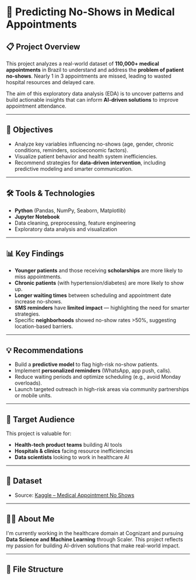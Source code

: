 # 🏥 Predicting No-Shows in Medical Appointments

## 📋 Project Overview
This project analyzes a real-world dataset of **110,000+ medical appointments** in Brazil to understand and address the **problem of patient no-shows**. Nearly 1 in 3 appointments are missed, leading to wasted hospital resources and delayed care.

The aim of this exploratory data analysis (EDA) is to uncover patterns and build actionable insights that can inform **AI-driven solutions** to improve appointment attendance.

---

## 🎯 Objectives
- Analyze key variables influencing no-shows (age, gender, chronic conditions, reminders, socioeconomic factors).
- Visualize patient behavior and health system inefficiencies.
- Recommend strategies for **data-driven intervention**, including predictive modeling and smarter communication.

---

## 🛠 Tools & Technologies
- **Python** (Pandas, NumPy, Seaborn, Matplotlib)
- **Jupyter Notebook**
- Data cleaning, preprocessing, feature engineering
- Exploratory data analysis and visualization

---

## 📊 Key Findings
- **Younger patients** and those receiving **scholarships** are more likely to miss appointments.
- **Chronic patients** (with hypertension/diabetes) are more likely to show up.
- **Longer waiting times** between scheduling and appointment date increase no-shows.
- **SMS reminders** have **limited impact** — highlighting the need for smarter strategies.
- Specific **neighborhoods** showed no-show rates >50%, suggesting location-based barriers.

---

## 💡 Recommendations
- Build a **predictive model** to flag high-risk no-show patients.
- Implement **personalized reminders** (WhatsApp, app push, calls).
- Reduce waiting periods and optimize scheduling (e.g., avoid Monday overloads).
- Launch targeted outreach in high-risk areas via community partnerships or mobile units.

---

## 🧠 Target Audience
This project is valuable for:
- **Health-tech product teams** building AI tools
- **Hospitals & clinics** facing resource inefficiencies
- **Data scientists** looking to work in healthcare AI

---

## 📁 Dataset
- Source: [Kaggle – Medical Appointment No Shows](https://www.kaggle.com/datasets/joniarroba/noshowappointments)

---

## 🙋‍♂️ About Me
I'm currently working in the healthcare domain at Cognizant and pursuing **Data Science and Machine Learning** through Scaler. This project reflects my passion for building AI-driven solutions that make real-world impact.

---

## 📎 File Structure
